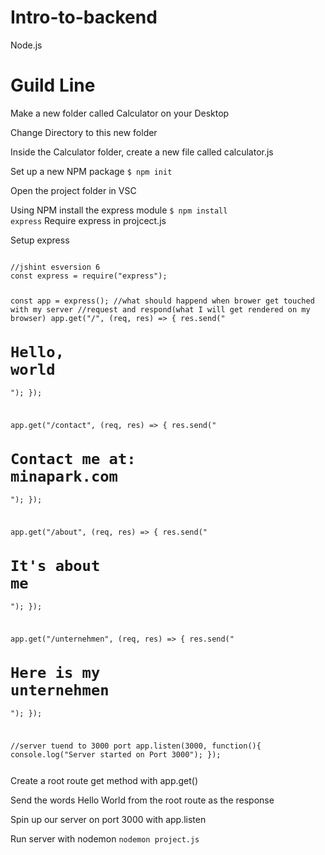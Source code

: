 # Intro-to-backend
Node.js

<h1>Guild Line</h1>

Make a new folder called Calculator on your Desktop

Change Directory to this new folder

Inside the Calculator folder, create a new file called calculator.js

Set up a new NPM package
<code>$ npm init</code>

Open the project folder in VSC 

Using NPM install the express module
<code>$ npm install express</code>
Require express in projcect.js

Setup express

<code>
//jshint esversion 6 
const express = require("express");

const app = express();
//what should happend when brower get touched with my server
//request and respond(what I will get rendered on my browser)
app.get("/", (req, res) => {
  res.send("<h1>Hello, world</h1>");
});

app.get("/contact", (req, res) => {
  res.send("<h1>Contact me at: minapark.com</h1>");
});

app.get("/about", (req, res) => {
  res.send("<h1>It's about me</h1>");
});

app.get("/unternehmen", (req, res) => {
  res.send("<h1>Here is my unternehmen</h1>");
});

//server tuend to 3000 port
app.listen(3000, function(){
  console.log("Server started on Port 3000");
});

</code>
Create a root route get method with app.get()

Send the words Hello World from the root route as the response

Spin up our server on port 3000 with app.listen

Run server with nodemon
<code>nodemon project.js</code>
